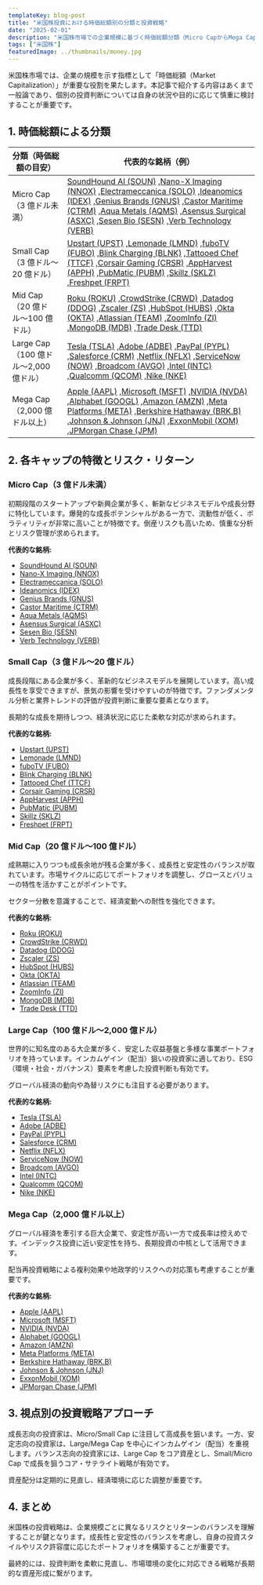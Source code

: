 ```yaml
---
templateKey: blog-post
title: "米国株投資における時価総額別の分類と投資戦略"
date: "2025-02-01"
description: "米国株市場での企業規模に基づく時価総額分類（Micro CapからMega Capまで）と、それぞれの特徴、リスク・リターン、投資戦略について詳しく解説。投資スタイルに応じたポートフォリオ構築のヒントを紹介します。"
tags: ["米国株"]
featuredImage: ../thumbnails/money.jpg
---
```


米国株市場では、企業の規模を示す指標として「時価総額（Market Capitalization）」が重要な役割を果たします。本記事で紹介する内容はあくまで一般論であり、個別の投資判断については自身の状況や目的に応じて慎重に検討することが重要です。

## 1. 時価総額による分類

| 分類（時価総額の目安）                | 代表的な銘柄（例）                                                                                                                                                                                                                                                                                                                                                                                                                                                                                                             |
| ------------------------------------- | ------------------------------------------------------------------------------------------------------------------------------------------------------------------------------------------------------------------------------------------------------------------------------------------------------------------------------------------------------------------------------------------------------------------------------------------------------------------------------------------------------------------------------ |
| Micro Cap（3 億ドル未満）             | [SoundHound AI (SOUN)](https://www.soundhound.com/) ,[Nano-X Imaging (NNOX)](https://www.nanox.vision/) ,[Electrameccanica (SOLO)](https://www.emvauto.com/) ,[Ideanomics (IDEX)](https://ideanomics.com/) ,[Genius Brands (GNUS)](https://www.gnusbrands.com/) ,[Castor Maritime (CTRM)](http://castormaritime.com/) ,[Aqua Metals (AQMS)](https://www.aquametals.com/) ,[Asensus Surgical (ASXC)](https://www.asensus.com/) ,[Sesen Bio (SESN)](https://www.sesenbio.com/) ,[Verb Technology (VERB)](https://www.verb.tech/) |
| Small Cap（3 億ドル〜20 億ドル）      | [Upstart (UPST)](https://www.upstart.com/) ,[Lemonade (LMND)](https://www.lemonade.com/) ,[fuboTV (FUBO)](https://www.fubo.tv/) ,[Blink Charging (BLNK)](https://blinkcharging.com/) ,[Tattooed Chef (TTCF)](https://www.tattooedchef.com/) ,[Corsair Gaming (CRSR)](https://www.corsair.com/) ,[AppHarvest (APPH)](https://www.appharvest.com/) ,[PubMatic (PUBM)](https://pubmatic.com/) ,[Skillz (SKLZ)](https://www.skillz.com/) ,[Freshpet (FRPT)](https://freshpet.com/)                                                 |
| Mid Cap（20 億ドル〜100 億ドル）      | [Roku (ROKU)](https://www.roku.com/) ,[CrowdStrike (CRWD)](https://www.crowdstrike.com/) ,[Datadog (DDOG)](https://www.datadoghq.com/) ,[Zscaler (ZS)](https://www.zscaler.com/) ,[HubSpot (HUBS)](https://www.hubspot.com/) ,[Okta (OKTA)](https://www.okta.com/) ,[Atlassian (TEAM)](https://www.atlassian.com/) ,[ZoomInfo (ZI)](https://www.zoominfo.com/) ,[MongoDB (MDB)](https://www.mongodb.com/) ,[Trade Desk (TTD)](https://www.thetradedesk.com/)                                                                   |
| Large Cap（100 億ドル〜2,000 億ドル） | [Tesla (TSLA)](https://www.tesla.com/) ,[Adobe (ADBE)](https://www.adobe.com/) ,[PayPal (PYPL)](https://www.paypal.com/) ,[Salesforce (CRM)](https://www.salesforce.com/) ,[Netflix (NFLX)](https://www.netflix.com/) ,[ServiceNow (NOW)](https://www.servicenow.com/) ,[Broadcom (AVGO)](https://www.broadcom.com/) ,[Intel (INTC)](https://www.intel.com/) ,[Qualcomm (QCOM)](https://www.qualcomm.com/) ,[Nike (NKE)](https://www.nike.com/)                                                                                |
| Mega Cap（2,000 億ドル以上）          | [Apple (AAPL)](https://www.apple.com/) ,[Microsoft (MSFT)](https://www.microsoft.com/) ,[NVIDIA (NVDA)](https://www.nvidia.com/) ,[Alphabet (GOOGL)](https://www.abc.xyz/) ,[Amazon (AMZN)](https://www.amazon.com/) ,[Meta Platforms (META)](https://about.meta.com/) ,[Berkshire Hathaway (BRK.B)](https://www.berkshirehathaway.com/) ,[Johnson & Johnson (JNJ)](https://www.jnj.com/) ,[ExxonMobil (XOM)](https://corporate.exxonmobil.com/) ,[JPMorgan Chase (JPM)](https://www.jpmorganchase.com/)                       |

## 2. 各キャップの特徴とリスク・リターン

### Micro Cap（3 億ドル未満）

初期段階のスタートアップや新興企業が多く、斬新なビジネスモデルや成長分野に特化しています。爆発的な成長ポテンシャルがある一方で、流動性が低く、ボラティリティが非常に高いことが特徴です。倒産リスクも高いため、慎重な分析とリスク管理が求められます。

**代表的な銘柄:**

- [SoundHound AI (SOUN)](https://www.soundhound.com/)
- [Nano-X Imaging (NNOX)](https://www.nanox.vision/)
- [Electrameccanica (SOLO)](https://www.emvauto.com/)
- [Ideanomics (IDEX)](https://ideanomics.com/)
- [Genius Brands (GNUS)](https://www.gnusbrands.com/)
- [Castor Maritime (CTRM)](http://castormaritime.com/)
- [Aqua Metals (AQMS)](https://www.aquametals.com/)
- [Asensus Surgical (ASXC)](https://www.asensus.com/)
- [Sesen Bio (SESN)](https://www.sesenbio.com/)
- [Verb Technology (VERB)](https://www.verb.tech/)

### Small Cap（3 億ドル〜20 億ドル）

成長段階にある企業が多く、革新的なビジネスモデルを展開しています。高い成長性を享受できますが、景気の影響を受けやすいのが特徴です。ファンダメンタル分析と業界トレンドの評価が投資判断に重要な要素となります。

長期的な成長を期待しつつ、経済状況に応じた柔軟な対応が求められます。

**代表的な銘柄:**

- [Upstart (UPST)](https://www.upstart.com/)
- [Lemonade (LMND)](https://www.lemonade.com/)
- [fuboTV (FUBO)](https://www.fubo.tv/)
- [Blink Charging (BLNK)](https://blinkcharging.com/)
- [Tattooed Chef (TTCF)](https://www.tattooedchef.com/)
- [Corsair Gaming (CRSR)](https://www.corsair.com/)
- [AppHarvest (APPH)](https://www.appharvest.com/)
- [PubMatic (PUBM)](https://pubmatic.com/)
- [Skillz (SKLZ)](https://www.skillz.com/)
- [Freshpet (FRPT)](https://freshpet.com/)

### Mid Cap（20 億ドル〜100 億ドル）

成熟期に入りつつも成長余地が残る企業が多く、成長性と安定性のバランスが取れています。市場サイクルに応じてポートフォリオを調整し、グロースとバリューの特性を活かすことがポイントです。

セクター分散を意識することで、経済変動への耐性を強化できます。

**代表的な銘柄:**

- [Roku (ROKU)](https://www.roku.com/)
- [CrowdStrike (CRWD)](https://www.crowdstrike.com/)
- [Datadog (DDOG)](https://www.datadoghq.com/)
- [Zscaler (ZS)](https://www.zscaler.com/)
- [HubSpot (HUBS)](https://www.hubspot.com/)
- [Okta (OKTA)](https://www.okta.com/)
- [Atlassian (TEAM)](https://www.atlassian.com/)
- [ZoomInfo (ZI)](https://www.zoominfo.com/)
- [MongoDB (MDB)](https://www.mongodb.com/)
- [Trade Desk (TTD)](https://www.thetradedesk.com/)

### Large Cap（100 億ドル〜2,000 億ドル）

世界的に知名度のある大企業が多く、安定した収益基盤と多様な事業ポートフォリオを持っています。インカムゲイン（配当）狙いの投資家に適しており、ESG（環境・社会・ガバナンス）要素を考慮した投資判断も有効です。

グローバル経済の動向や為替リスクにも注目する必要があります。

**代表的な銘柄:**

- [Tesla (TSLA)](https://www.tesla.com/)
- [Adobe (ADBE)](https://www.adobe.com/)
- [PayPal (PYPL)](https://www.paypal.com/)
- [Salesforce (CRM)](https://www.salesforce.com/)
- [Netflix (NFLX)](https://www.netflix.com/)
- [ServiceNow (NOW)](https://www.servicenow.com/)
- [Broadcom (AVGO)](https://www.broadcom.com/)
- [Intel (INTC)](https://www.intel.com/)
- [Qualcomm (QCOM)](https://www.qualcomm.com/)
- [Nike (NKE)](https://www.nike.com/)

### Mega Cap（2,000 億ドル以上）

グローバル経済を牽引する巨大企業で、安定性が高い一方で成長率は控えめです。インデックス投資に近い安定性を持ち、長期投資の中核として活用できます。

配当再投資戦略による複利効果や地政学的リスクへの対応策も考慮することが重要です。

**代表的な銘柄:**

- [Apple (AAPL)](https://www.apple.com/)
- [Microsoft (MSFT)](https://www.microsoft.com/)
- [NVIDIA (NVDA)](https://www.nvidia.com/)
- [Alphabet (GOOGL)](https://www.abc.xyz/)
- [Amazon (AMZN)](https://www.amazon.com/)
- [Meta Platforms (META)](https://about.meta.com/)
- [Berkshire Hathaway (BRK.B)](https://www.berkshirehathaway.com/)
- [Johnson & Johnson (JNJ)](https://www.jnj.com/)
- [ExxonMobil (XOM)](https://corporate.exxonmobil.com/)
- [JPMorgan Chase (JPM)](https://www.jpmorganchase.com/)

## 3. 視点別の投資戦略アプローチ

成長志向の投資家は、Micro/Small Cap に注目して高成長を狙います。一方、安定志向の投資家は、Large/Mega Cap を中心にインカムゲイン（配当）を重視します。バランス志向の投資家には、Large Cap をコア資産とし、Small/Micro Cap で成長を狙うコア・サテライト戦略が有効です。

資産配分は定期的に見直し、経済環境に応じた調整が重要です。

## 4. まとめ

米国株の投資戦略は、企業規模ごとに異なるリスクとリターンのバランスを理解することが鍵となります。成長性と安定性のバランスを考慮し、自身の投資スタイルやリスク許容度に応じたポートフォリオを構築することが重要です。

最終的には、投資判断を柔軟に見直し、市場環境の変化に対応できる戦略が長期的な資産形成に繋がります。
